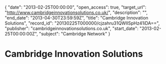 {
  "date": "2013-02-25T00:00:00", 
  "open_access": true, 
  "target_url": "http://www.cambridgeinnovationsolutions.co.uk/", 
  "description": "", 
  "end_date": "2013-04-30T23:59:59Z", 
  "title": "Cambridge Innovation Solutions", 
  "record_id": "20130225T000000/cjzahru31QWllSpHz41iDA==", 
  "publisher": "cambridgeinnovationsolutions.co.uk", 
  "start_date": "2013-02-25T00:00:00Z", 
  "subject": "Cambridge Network"
}

# Cambridge Innovation Solutions

